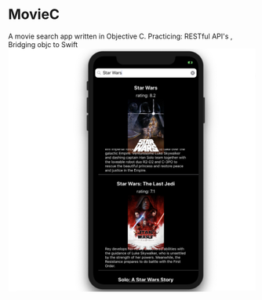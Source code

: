 # MovieC
A movie search app written in Objective C. Practicing: RESTful API's , Bridging objc to Swift
![alt text](https://github.com/markyvarna/MovieC/blob/master/Screen%20Shot%202019-01-05%20at%205.07.37%20PM.png)
